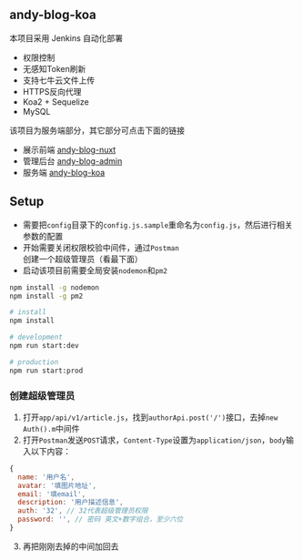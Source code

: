 ## andy-blog-koa
本项目采用 Jenkins 自动化部署

- 权限控制
- 无感知Token刷新
- 支持七牛云文件上传
- HTTPS反向代理
- Koa2 + Sequelize
- MySQL

该项目为服务端部分，其它部分可点击下面的链接

- 展示前端 [andy-blog-nuxt](https://github.com/zzlw/andy-blog-nuxt)
- 管理后台 [andy-blog-admin](https://github.com/zzlw/andy-blog-admin)
- 服务端 [andy-blog-koa](https://github.com/zzlw/andy-blog-koa)


## Setup

- 需要把`config`目录下的`config.js.sample`重命名为`config.js`，然后进行相关参数的配置
- 开始需要关闭权限校验中间件，通过`Postman`创建一个超级管理员（看最下面）
- 启动该项目前需要全局安装`nodemon`和`pm2`

```bash
npm install -g nodemon
npm install -g pm2
```

```bash
# install
npm install

# development
npm run start:dev

# production 
npm run start:prod
```

### 创建超级管理员

1. 打开`app/api/v1/article.js`，找到`authorApi.post('/')`接口，去掉`new Auth().m`中间件
2. 打开`Postman`发送`POST`请求，`Content-Type`设置为`application/json`，`body`输入以下内容：

```javascript
{
  name: '用户名',
  avatar: '填图片地址',
  email: '填email',
  description: '用户描述信息',
  auth: '32', // 32代表超级管理员权限
  password: '', // 密码 英文+数字组合，至少六位
}
```

3. 再把刚刚去掉的中间加回去
